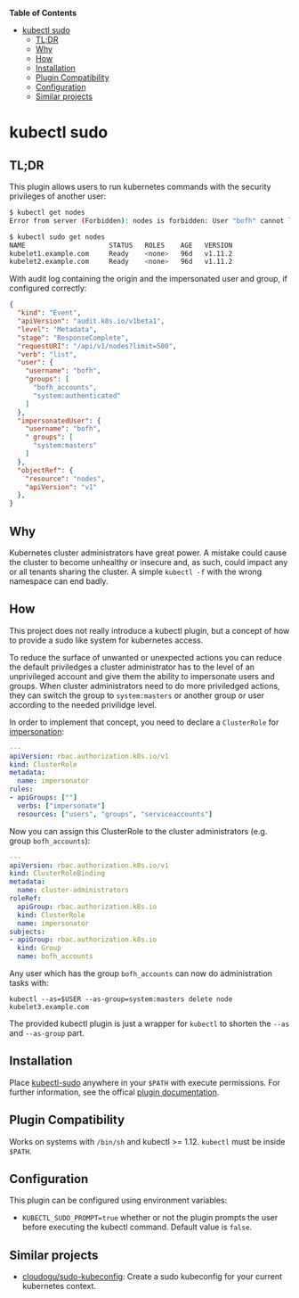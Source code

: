 <!-- START doctoc generated TOC please keep comment here to allow auto update -->
<!-- DON'T EDIT THIS SECTION, INSTEAD RE-RUN doctoc TO UPDATE -->
**Table of Contents**

- [kubectl sudo](#kubectl-sudo)
  - [TL;DR](#tldr)
  - [Why](#why)
  - [How](#how)
  - [Installation](#installation)
  - [Plugin Compatibility](#plugin-compatibility)
  - [Configuration](#configuration)
  - [Similar projects](#similar-projects)

<!-- END doctoc generated TOC please keep comment here to allow auto update -->

# kubectl sudo

## TL;DR
This plugin allows users to run kubernetes commands with the security privileges of another user:

```bash
$ kubectl get nodes
Error from server (Forbidden): nodes is forbidden: User "bofh" cannot list nodes at the cluster scope
```

```bash
$ kubectl sudo get nodes
NAME                     STATUS   ROLES    AGE   VERSION
kubelet1.example.com     Ready    <none>   96d   v1.11.2
kubelet2.example.com     Ready    <none>   96d   v1.11.2
```

With audit log containing the origin and the impersonated user and group, if configured correctly:
```json
{
  "kind": "Event",
  "apiVersion": "audit.k8s.io/v1beta1",
  "level": "Metadata",
  "stage": "ResponseComplete",
  "requestURI": "/api/v1/nodes?limit=500",
  "verb": "list",
  "user": {
    "username": "bofh",
    "groups": [
      "bofh_accounts",
      "system:authenticated"
    ]
  },
  "impersonatedUser": {
    "username": "bofh",
    " groups": [
      "system:masters"
    ]
  },
  "objectRef": {
    "resource": "nodes",
    "apiVersion": "v1"
  },
}
```

## Why
Kubernetes cluster administrators have great power. A mistake could
cause the cluster to become unhealthy or insecure and, as such, could impact
any or all tenants sharing the cluster. A simple `kubectl -f` with the wrong namespace
can end badly.

## How
This project does not really introduce a kubectl plugin, but a concept
of how to provide a sudo like system for kubernetes access.

To reduce the surface of unwanted or unexpected actions you can reduce the default priviledges
a cluster administrator has to the level of an unprivileged account and give them the ability to impersonate users and groups.
When cluster administrators need to do more priviledged actions, they can switch
the group to `system:masters` or another group or user according to the needed privilidge level.

In order to implement that concept, you need to declare a `ClusterRole` for
[impersonation](https://kubernetes.io/docs/reference/access-authn-authz/authentication/#user-impersonation):

```yaml
---
apiVersion: rbac.authorization.k8s.io/v1
kind: ClusterRole
metadata:
  name: impersonator
rules:
- apiGroups: [""]
  verbs: ["impersonate"]
  resources: ["users", "groups", "serviceaccounts"]
```

Now you can assign this ClusterRole to the cluster administrators (e.g. group `bofh_accounts`):
```yaml
---
apiVersion: rbac.authorization.k8s.io/v1
kind: ClusterRoleBinding
metadata:
  name: cluster-administrators
roleRef:
  apiGroup: rbac.authorization.k8s.io
  kind: ClusterRole
  name: impersonator
subjects:
- apiGroup: rbac.authorization.k8s.io
  kind: Group
  name: bofh_accounts
```

Any user which has the group `bofh_accounts` can now do administration tasks with:

```
kubectl --as=$USER --as-group=system:masters delete node kubelet3.example.com
```

The provided kubectl plugin is just a wrapper for `kubectl` to shorten the `--as` and `--as-group` part.

## Installation
Place [kubectl-sudo](bash/kubectl-sudo) anywhere in your `$PATH` with execute permissions.
For further information, see the offical [plugin documentation](https://kubernetes.io/docs/tasks/extend-kubectl/kubectl-plugins/).

## Plugin Compatibility
Works on systems with `/bin/sh` and kubectl >= 1.12. `kubectl` must be inside `$PATH`.

## Configuration
This plugin can be configured using environment variables:
- `KUBECTL_SUDO_PROMPT=true` whether or not the plugin prompts the user before executing the kubectl command. Default value is `false`.

## Similar projects
* [cloudogu/sudo-kubeconfig](https://github.com/cloudogu/sudo-kubeconfig): Create a sudo kubeconfig for your current kubernetes context.
